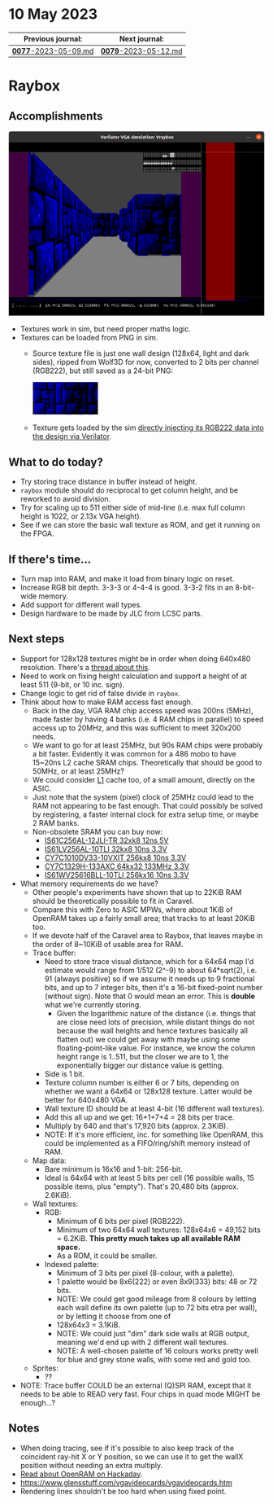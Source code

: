 # 10 May 2023

| Previous journal: | Next journal: |
|-|-|
| [**0077**-2023-05-09.md](./0077-2023-05-09.md) | [**0079**-2023-05-12.md](./0079-2023-05-12.md) |


# Raybox

## Accomplishments

![Raybox showing texture-mapped walls](./i/0078-raybox-wall-tex.png)

*   Textures work in sim, but need proper maths logic.
*   Textures can be loaded from PNG in sim.
    *   Source texture file is just one wall design (128x64, light and dark sides),
        ripped from Wolf3D for now, converted to 2 bits per channel (RGB222),
        but still saved as a 24-bit PNG:

        ![Wolf3D blue stone wall texture in RGB222](./i/0078-blue-wall.png)
    *   Texture gets loaded by the sim [directly injecting its RGB222 data into the design via Verilator](https://github.com/algofoogle/raybox/blob/6fa212bc6fa44e73facd38f9f0b3247929ef2235/sim/sim_main.cpp#L528-L529).


## What to do today?

*   Try storing trace distance in buffer instead of height.
*   `raybox` module should do reciprocal to get column height, and be reworked to avoid division.
*   Try for scaling up to 511 either side of mid-line (i.e. max full column height is 1022, or 2.13x VGA height).
*   See if we can store the basic wall texture as ROM, and get it running on the FPGA.

## If there's time...

*   Turn map into RAM, and make it load from binary logic on reset.
*   Increase RGB bit depth. 3-3-3 or 4-4-4 is good. 3-3-2 fits in an 8-bit-wide memory.
*   Add support for different wall types.
*   Design hardware to be made by JLC from LCSC parts.

## Next steps

*   Support for 128x128 textures might be in order when doing 640x480 resolution. There's a [thread about this](https://forum.zdoom.org/viewtopic.php?t=48769&start=90).
*   Need to work on fixing height calculation and support a height of at least 511 (9-bit, or 10 inc. sign).
*   Change logic to get rid of false divide in `raybox`.
*   Think about how to make RAM access fast enough.
    *   Back in the day, VGA RAM chip access speed was 200ns (5MHz), made faster by having 4 banks
        (i.e. 4 RAM chips in parallel) to speed access up to 20MHz, and this was sufficient to meet 320x200 needs.
    *   We want to go for at least 25MHz, but 90s RAM chips were probably a bit faster. Evidently it was common for
        a 486 mobo to have 15~20ns L2 cache SRAM chips. Theoretically that should be good to 50MHz, or at least
        25MHz?
    *   We could consider [L1](https://dosdays.co.uk/topics/cache.php#L1) cache too, of a small amount,
        directly on the ASIC.
    *   Just note that the system (pixel) clock of 25MHz could lead to the RAM not appearing to be fast enough.
        That could possibly be solved by registering, a faster internal clock for extra setup time, 
        or maybe 2 RAM banks.
    *   Non-obsolete SRAM you can buy now:
        *   [IS61C256AL-12JLI-TR 32xk8 12ns 5V](https://www.digikey.com.au/en/products/detail/issi-integrated-silicon-solution-inc/IS61C256AL-12JLI-TR/1557113)
        *   [IS61LV256AL-10TLI 32kx8 10ns 3.3V](https://www.digikey.com.au/en/products/detail/issi-integrated-silicon-solution-inc/IS61LV256AL-10TLI/1555410)
        *   [CY7C1010DV33-10VXIT 256kx8 10ns 3.3V](https://www.digikey.com.au/en/products/detail/infineon-technologies/CY7C1010DV33-10VXIT/1999598)
        *   [CY7C1329H-133AXC 64kx32 133MHz 3.3V](https://www.digikey.com.au/en/products/detail/infineon-technologies/CY7C1329H-133AXC/1839383)
        *   [IS61WV25616BLL-10TLI 256kx16 10ns 3.3V](https://www.lcsc.com/product-detail/span-style-background-color-ff0-SRAM-span_ISSI-Integrated-Silicon-Solution-IS61WV25616BLL-10TLI_C53825.html)
*   What memory requirements do we have?
    *   Other people's experiments have shown that up to 22KiB RAM should be theoretically possible to fit in Caravel.
    *   Compare this with Zero to ASIC MPWs, where about 1KiB of OpenRAM takes up a fairly small area; that tracks to at least 20KiB too.
    *   If we devote half of the Caravel area to Raybox, that leaves maybe in the order of 8~10KiB of usable area for RAM.
    *   Trace buffer:
        *   Need to store trace visual distance, which for a 64x64 map I'd estimate would range from 1/512 (2^-9) to about
            64*sqrt(2), i.e. 91 (always positive) so if we assume it needs up to 9 fractional bits, and up to 7 integer bits,
            then it's a 16-bit fixed-point number (without sign). Note that 0 would mean an error.
            This is **double** what we're currently storing.
            *   Given the logarithmic nature of the distance (i.e. things that are close need lots of precision,
                while distant things do not because the wall heights and hence textures basically all flatten out)
                we could get away with maybe using some floating-point-like value. For instance, we know the
                column height range is 1..511, but the closer we are to 1, the exponentially bigger our
                distance value is getting.
        *   Side is 1 bit.
        *   Texture column number is either 6 or 7 bits, depending on whether we want a 64x64 or 128x128 texture.
            Latter would be better for 640x480 VGA.
        *   Wall texture ID should be at least 4-bit (16 different wall textures).
        *   Add this all up and we get: 16+1+7+4 = 28 bits per trace.
        *   Multiply by 640 and that's 17,920 bits (approx. 2.3KiB).
        *   NOTE: If it's more efficient, inc. for something like OpenRAM, this could be implemented as a FIFO/ring/shift memory
            instead of RAM.
    *   Map data:
        *   Bare minimum is 16x16 and 1-bit: 256-bit.
        *   Ideal is 64x64 with at least 5 bits per cell (16 possible walls, 15 possible items, plus "empty").
            That's 20,480 bits (approx. 2.6KiB).
    *   Wall textures:
        *   RGB:
            *   Minimum of 6 bits per pixel (RGB222).
            *   Minimum of two 64x64 wall textures: 128x64x6 = 49,152 bits = 6.2KiB. **This pretty much takes up all available RAM space.**
            *   As a ROM, it could be smaller.
        *   Indexed palette:
            *   Minimum of 3 bits per pixel (8-colour, with a palette).
            *   1 palette would be 8x6(222) or even 8x9(333) bits: 48 or 72 bits.
            *   NOTE: We could get good mileage from 8 colours by letting each wall define its own palette (up to 72 bits etra per wall), or by letting it choose from
                one of 
            *   128x64x3 = 3.1KiB.
            *   NOTE: We could just "dim" dark side walls at RGB output, meaning we'd end up with 2 different wall textures.
            *   NOTE: A well-chosen palette of 16 colours works pretty well for blue and grey stone walls, with some red and gold too.
    *   Sprites:
        *   ??
*   NOTE: Trace buffer COULD be an external (Q)SPI RAM, except that it needs to be able to READ very fast. Four chips in quad mode MIGHT be enough...?


## Notes

*   When doing tracing, see if it's possible to also keep track of the coincident ray-hit
    X or Y position, so we can use it to get the wallX position without needing an extra
    multiply.
*   [Read about OpenRAM on Hackaday](https://hackaday.com/2023/04/05/opening-up-asic-design/).
*   https://www.glensstuff.com/vgavideocards/vgavideocards.htm
*   Rendering lines shouldn't be too hard when using fixed point.
